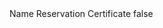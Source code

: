 <?xml version="1.0" encoding="UTF-8"?>
<CustomMetadata xmlns="http://soap.sforce.com/2006/04/metadata">
    <label>Name Reservation Certificate</label>
    <protected>false</protected>
</CustomMetadata>
